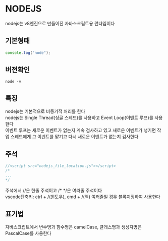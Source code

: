 # NODEJS
nodejs는 v8엔진으로 만들어진 자바스크립트용 런타임이다   

## 기본형태
```javascript
console.log("node");
```

## 버전확인
```
node -v
```

## 특징
nodejs는 기본적으로 비동기적 처리를 한다   
nodejs는 Single Thread(싱글 스레드)를 사용하고 Event Loop(이벤트 루프)를 사용한다   
이벤트 루프는 새로운 이벤트가 없는지 계속 검사하고 있고 새로운 이벤트가 생기면 작업 스레드에게 그 이벤트를 맡기고 다시 새로운 이벤트가 없는지 검사한다   

## 주석
```javascript
//<script src="nodejs_file_location.js"></script>
/*
...
*/
```
주석에서 //은 한줄 주석이고 /* */은 여러줄 주석이다   
vscode단축키: ctrl + /(윈도우), cmd + /(맥)   여러줄일 경우 블록지정하여 사용한다   

## 표기법
자바스크립트에서 변수명과 함수명은 camelCase, 클래스명과 생성자명은 PascalCase를 사용한다   
